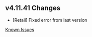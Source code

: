 ## v4.11.41 Changes

* [Retail] Fixed error from last version

[Known Issues](https://support.tradeskillmaster.com/en_US/known_issues)
